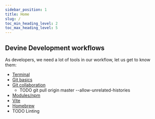 ```yaml
---
sidebar_position: 1
title: Home
slug: /
toc_min_heading_level: 2
toc_max_heading_level: 5
---
```


## Devine Development workflows

As developers, we need a lot of tools in our workflow, let us get to know them:

- [Terminal](terminal-01)
- [Git basics](category/git---basics)
- [Git collaboration](category/git---collaboration)
  - TODO git pull origin master --allow-unrelated-histories
- [Modules/npm](category/modules)
- [Vite](vite-01-intro)
- [Homebrew](homebrew-01-intro)
- TODO Linting
